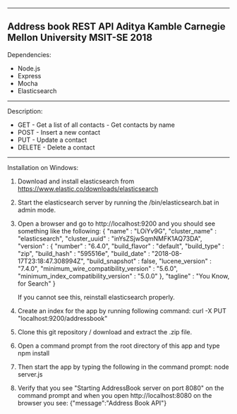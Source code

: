 
---------------------------------------------------------------------------------------------------
Address book REST API
Aditya Kamble
Carnegie Mellon University
MSIT-SE 2018
---------------------------------------------------------------------------------------------------

Dependencies:
*	Node.js
*	Express
*	Mocha
*	Elasticsearch

---------------------------------------------------------------------------------------------------

Description:

*	GET 	- Get a list of all contacts
			- Get contacts by name
*	POST 	- Insert a new contact
*	PUT 	- Update a contact
*	DELETE 	- Delete a contact

---------------------------------------------------------------------------------------------------

Installation on Windows:

1. Download and install elasticsearch from https://www.elastic.co/downloads/elasticsearch
2. Start the elasticsearch server by running the <elaticsearch-installation-path>/bin/elasticsearch.bat in admin mode. 
3. Open a browser and go to http://localhost:9200 and you should see something like the following:
			{
			  "name" : "LOiYv9G",
			  "cluster_name" : "elasticsearch",
			  "cluster_uuid" : "inYsZSjwSqmNMFK1AQ73DA",
			  "version" : {
			    "number" : "6.4.0",
			    "build_flavor" : "default",
			    "build_type" : "zip",
			    "build_hash" : "595516e",
			    "build_date" : "2018-08-17T23:18:47.308994Z",
			    "build_snapshot" : false,
			    "lucene_version" : "7.4.0",
			    "minimum_wire_compatibility_version" : "5.6.0",
			    "minimum_index_compatibility_version" : "5.0.0"
			  },
			  "tagline" : "You Know, for Search"
			}

	If you cannot see this, reinstall elasticsearch properly.

4. Create an index for the app by running following command:
	curl -X PUT "localhost:9200/addressbook"
5. Clone this git repository / download and extract the .zip file. 
6. Open a command prompt from the root directory of this app and type
	npm install
7. Then start the app by typing the following in the command prompt:
	node server.js
8. Verify that you see "Starting AddressBook server on port 8080" on the command prompt and when you open http://localhost:8080 on the browser you see:
	{"message":"Address Book API"}


